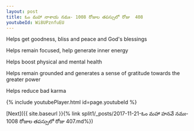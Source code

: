```yaml
---
layout: post
title: ఓం మహా నాశాయ నమః- 1008 రోజుల తపస్సులో రోజు  408
youtubeId: Wi8UPznfuEU
---
```

 
 
Helps get goodness, bliss and peace and God's blessings
 
Helps remain focused, help generate inner energy 
 
Helps boost physical and mental health 
 
Helps remain grounded and generates a sense of gratitude towards the greater power 
 
Helps reduce bad karma
 
 
 
 


{% include youtubePlayer.html id=page.youtubeId %}
 
[Next]({{ site.baseurl }}{% link  split1/_posts/2017-11-21-ఓం మహా హనవే నమః- 1008 రోజుల తపస్సులో రోజు  407.md%})
 
